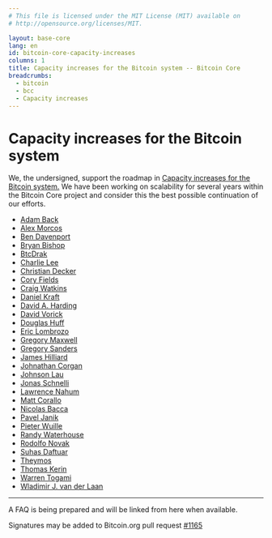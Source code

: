 ```yaml
---
# This file is licensed under the MIT License (MIT) available on
# http://opensource.org/licenses/MIT.

layout: base-core
lang: en
id: bitcoin-core-capacity-increases
columns: 1
title: Capacity increases for the Bitcoin system -- Bitcoin Core
breadcrumbs:
  - bitcoin
  - bcc
  - Capacity increases
---
```

# Capacity increases for the Bitcoin system

We, the undersigned, support the roadmap in [Capacity increases for the
Bitcoin system.][1]  We have been working on
scalability for several years within the Bitcoin Core project and
consider this the best possible continuation of our efforts.

- [Adam Back](https://github.com/adam3us)
- [Alex Morcos](https://github.com/morcos)
- [Ben Davenport](https://github.com/bpdavenport)
- [Bryan Bishop](https://github.com/kanzure)
- [BtcDrak](https://github.com/btcdrak)
- [Charlie Lee](https://github.com/coblee)
- [Christian Decker](https://github.com/cdecker)
- [Cory Fields](https://github.com/theuni)
- [Craig Watkins](https://github.com/crwatkins)
- [Daniel Kraft](https://github.com/domob1812)
- [David A. Harding](https://github.com/harding)
- [David Vorick](https://github.com/DavidVorick)
- [Douglas Huff](https://github.com/jrmithdobbs)
- [Eric Lombrozo](https://github.com/CodeShark)
- [Gregory Maxwell](https://github.com/gmaxwell)
- [Gregory Sanders](https://github.com/instagibbs)
- [James Hilliard](https://github.com/jameshilliard)
- [Johnathan Corgan](https://github.com/jmcorgan)
- [Johnson Lau](https://github.com/jl2012)
- [Jonas Schnelli](https://github.com/jonasschnelli)
- [Lawrence Nahum](https://github.com/greenaddress)
- [Matt Corallo](https://github.com/TheBlueMatt)
- [Nicolas Bacca](https://github.com/btchip)
- [Pavel Janik](https://github.com/paveljanik)
- [Pieter Wuille](https://github.com/sipa)
- [Randy Waterhouse](https://github.com/randy-waterhouse)
- [Rodolfo Novak](https://github.com/nvk)
- [Suhas Daftuar](https://github.com/sdaftuar)
- [Theymos](https://github.com/theymos)
- [Thomas Kerin](https://github.com/afk11)
- [Warren Togami](https://github.com/wtogami)
- [Wladimir J. van der Laan](https://github.com/laanwj)

---

A FAQ is being prepared and will be linked from here when available.

Signatures may be added to Bitcoin.org pull request [#1165](https://github.com/bitcoin-dot-org/bitcoin.org/pull/1165)

[1]: https://lists.linuxfoundation.org/pipermail/bitcoin-dev/2015-December/011865.html
